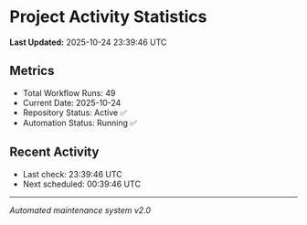 # Project Activity Statistics

**Last Updated:** 2025-10-24 23:39:46 UTC

## Metrics
- Total Workflow Runs: 49
- Current Date: 2025-10-24
- Repository Status: Active ✅
- Automation Status: Running ✅

## Recent Activity
- Last check: 23:39:46 UTC
- Next scheduled: 00:39:46 UTC

---
*Automated maintenance system v2.0*
